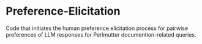 # Preference-Elicitation

Code that initiates the human preference elicitation process for pairwise preferences of LLM responses for Perlmutter documention-related queries.
